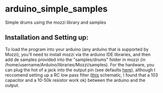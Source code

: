 # arduino_simple_samples
Simple drums using the mozzi library and samples

## Installation and Setting up:
To load the program into your arduino (any arduino that is supported by Mozzi), you'll need to install mozzi via the arduino IDE libraries, and then add de samples provided into the "samples/drums" folder in mozzi (in /home/username/Arduino/libraries/Mozzi/samples). 
For the hardware, you can plug the hot of a jack into the output pin (see defaults [here](https://sensorium.github.io/Mozzi/#supported-boards-output-modes-and-default-pins)), although I reccomend setting up a RC low pass filter ([this](https://en.wikipedia.org/wiki/File:1st_Order_Lowpass_Filter_RC.svg) schematic, I found that a 103 capacitor and a 10-50k resistor work ok) between the arduino and the output. 
